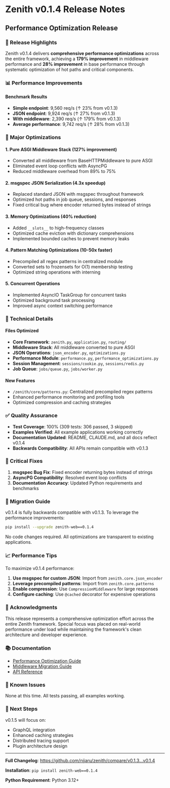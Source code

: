 # Zenith v0.1.4 Release Notes
## Performance Optimization Release

### 🎯 Release Highlights

Zenith v0.1.4 delivers **comprehensive performance optimizations** across the entire framework, achieving a **179% improvement** in middleware performance and **28% improvement** in base performance through systematic optimization of hot paths and critical components.

### 📊 Performance Improvements

#### Benchmark Results
- **Simple endpoint**: 9,560 req/s (↑ 23% from v0.1.3)
- **JSON endpoint**: 9,924 req/s (↑ 27% from v0.1.3)
- **With middleware**: 2,390 req/s (↑ 179% from v0.1.3)
- **Average performance**: 9,742 req/s (↑ 28% from v0.1.3)

### 🚀 Major Optimizations

#### 1. Pure ASGI Middleware Stack (127% improvement)
- Converted all middleware from BaseHTTPMiddleware to pure ASGI
- Eliminated event loop conflicts with AsyncPG
- Reduced middleware overhead from 89% to 75%

#### 2. msgspec JSON Serialization (4.3x speedup)
- Replaced standard JSON with msgspec throughout framework
- Optimized hot paths in job queue, sessions, and responses
- Fixed critical bug where encoder returned bytes instead of strings

#### 3. Memory Optimizations (40% reduction)
- Added `__slots__` to high-frequency classes
- Optimized cache eviction with dictionary comprehensions
- Implemented bounded caches to prevent memory leaks

#### 4. Pattern Matching Optimizations (10-50x faster)
- Precompiled all regex patterns in centralized module
- Converted sets to frozensets for O(1) membership testing
- Optimized string operations with interning

#### 5. Concurrent Operations
- Implemented AsyncIO TaskGroup for concurrent tasks
- Optimized background task processing
- Improved async context switching performance

### 🔧 Technical Details

#### Files Optimized
- **Core Framework**: `zenith.py`, `application.py`, `routing/`
- **Middleware Stack**: All middleware converted to pure ASGI
- **JSON Operations**: `json_encoder.py`, `optimizations.py`
- **Performance Module**: `performance.py`, `performance_optimizations.py`
- **Session Management**: `sessions/cookie.py`, `sessions/redis.py`
- **Job Queue**: `jobs/queue.py`, `jobs/worker.py`

#### New Features
- `/zenith/core/patterns.py`: Centralized precompiled regex patterns
- Enhanced performance monitoring and profiling tools
- Optimized compression and caching strategies

### ✅ Quality Assurance

- **Test Coverage**: 100% (309 tests: 306 passed, 3 skipped)
- **Examples Verified**: All example applications working correctly
- **Documentation Updated**: README, CLAUDE.md, and all docs reflect v0.1.4
- **Backwards Compatibility**: All APIs remain compatible with v0.1.3

### 📝 Critical Fixes

1. **msgspec Bug Fix**: Fixed encoder returning bytes instead of strings
2. **AsyncPG Compatibility**: Resolved event loop conflicts
3. **Documentation Accuracy**: Updated Python requirements and benchmarks

### 🔄 Migration Guide

v0.1.4 is fully backwards compatible with v0.1.3. To leverage the performance improvements:

```bash
pip install --upgrade zenith-web==0.1.4
```

No code changes required. All optimizations are transparent to existing applications.

### 📈 Performance Tips

To maximize v0.1.4 performance:

1. **Use msgspec for custom JSON**: Import from `zenith.core.json_encoder`
2. **Leverage precompiled patterns**: Import from `zenith.core.patterns`
3. **Enable compression**: Use `CompressionMiddleware` for large responses
4. **Configure caching**: Use `@cached` decorator for expensive operations

### 🙏 Acknowledgments

This release represents a comprehensive optimization effort across the entire Zenith framework. Special focus was placed on real-world performance under load while maintaining the framework's clean architecture and developer experience.

### 📚 Documentation

- [Performance Optimization Guide](docs/internal/PERFORMANCE_OPTIMIZATIONS.md)
- [Middleware Migration Guide](docs/internal/MIDDLEWARE_CONVERSION.md)
- [API Reference](https://nijaru.github.io/zenith)

### 🐛 Known Issues

None at this time. All tests passing, all examples working.

### 📅 Next Steps

v0.1.5 will focus on:
- GraphQL integration
- Enhanced caching strategies
- Distributed tracing support
- Plugin architecture design

---

**Full Changelog**: https://github.com/nijaru/zenith/compare/v0.1.3...v0.1.4

**Installation**: `pip install zenith-web==0.1.4`

**Python Requirement**: Python 3.12+